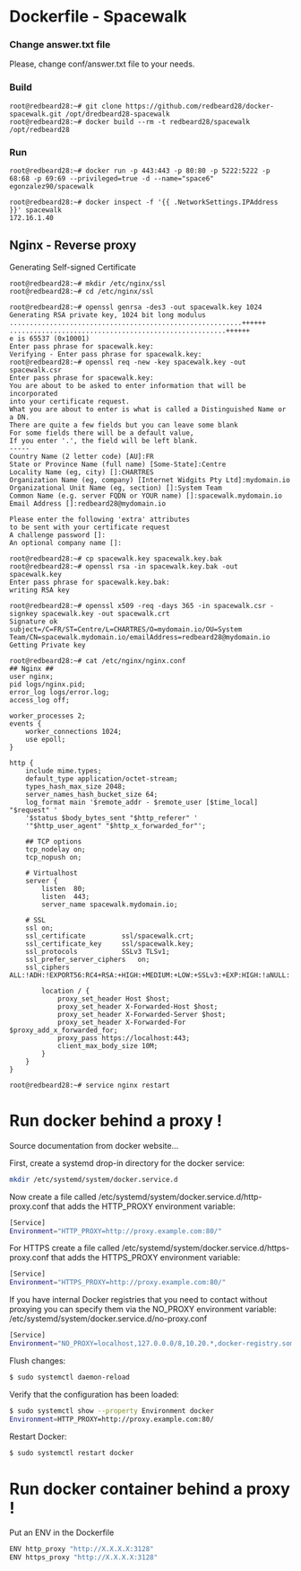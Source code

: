 Dockerfile - Spacewalk
======================

### Change answer.txt file ###
Please, change conf/answer.txt file to your needs.

### Build ###
```
root@redbeard28:~# git clone https://github.com/redbeard28/docker-spacewalk.git /opt/dredbeard28-spacewalk
root@redbeard28:~# docker build --rm -t redbeard28/spacewalk /opt/redbeard28
```

### Run ###
```
root@redbeard28:~# docker run -p 443:443 -p 80:80 -p 5222:5222 -p 68:68 -p 69:69 --privileged=true -d --name="space6" egonzalez90/spacewalk
```
```
root@redbeard28:~# docker inspect -f '{{ .NetworkSettings.IPAddress }}' spacewalk
172.16.1.40
```

## Nginx - Reverse proxy ###
Generating Self-signed Certificate
```
root@redbeard28:~# mkdir /etc/nginx/ssl
root@redbeard28:~# cd /etc/nginx/ssl
```

```
root@redbeard28:~# openssl genrsa -des3 -out spacewalk.key 1024
Generating RSA private key, 1024 bit long modulus
..........................................................++++++
......................................................++++++
e is 65537 (0x10001)
Enter pass phrase for spacewalk.key:
Verifying - Enter pass phrase for spacewalk.key:
root@redbeard28:~# openssl req -new -key spacewalk.key -out spacewalk.csr
Enter pass phrase for spacewalk.key:
You are about to be asked to enter information that will be incorporated
into your certificate request.
What you are about to enter is what is called a Distinguished Name or a DN.
There are quite a few fields but you can leave some blank
For some fields there will be a default value,
If you enter '.', the field will be left blank.
-----
Country Name (2 letter code) [AU]:FR
State or Province Name (full name) [Some-State]:Centre
Locality Name (eg, city) []:CHARTRES
Organization Name (eg, company) [Internet Widgits Pty Ltd]:mydomain.io
Organizational Unit Name (eg, section) []:System Team
Common Name (e.g. server FQDN or YOUR name) []:spacewalk.mydomain.io
Email Address []:redbeard28@mydomain.io

Please enter the following 'extra' attributes
to be sent with your certificate request
A challenge password []:
An optional company name []:
```

```
root@redbeard28:~# cp spacewalk.key spacewalk.key.bak
root@redbeard28:~# openssl rsa -in spacewalk.key.bak -out spacewalk.key
Enter pass phrase for spacewalk.key.bak:
writing RSA key
```

```
root@redbeard28:~# openssl x509 -req -days 365 -in spacewalk.csr -signkey spacewalk.key -out spacewalk.crt
Signature ok
subject=/C=FR/ST=Centre/L=CHARTRES/O=mydomain.io/OU=System Team/CN=spacewalk.mydomain.io/emailAddress=redbeard28@mydomain.io
Getting Private key
```

```
root@redbeard28:~# cat /etc/nginx/nginx.conf
## Nginx ##
user nginx;
pid logs/nginx.pid;
error_log logs/error.log;
access_log off;
 
worker_processes 2;
events {
    worker_connections 1024;
    use epoll;
}

http {
    include mime.types;
    default_type application/octet-stream;
    types_hash_max_size 2048;
    server_names_hash_bucket_size 64;
    log_format main '$remote_addr - $remote_user [$time_local] "$request" '
    '$status $body_bytes_sent "$http_referer" '
    '"$http_user_agent" "$http_x_forwarded_for"';
 
    ## TCP options
    tcp_nodelay on;
    tcp_nopush on;

    # Virtualhost
    server {
        listen  80;
        listen  443;
        server_name spacewalk.mydomain.io;

	# SSL
	ssl on;
	ssl_certificate			ssl/spacewalk.crt;
	ssl_certificate_key		ssl/spacewalk.key;
	ssl_protocols			SSLv3 TLSv1;
	ssl_prefer_server_ciphers	on;
	ssl_ciphers			ALL:!ADH:!EXPORT56:RC4+RSA:+HIGH:+MEDIUM:+LOW:+SSLv3:+EXP:HIGH:!aNULL:!MD5;

        location / {
            proxy_set_header Host $host;
            proxy_set_header X-Forwarded-Host $host;
            proxy_set_header X-Forwarded-Server $host;
            proxy_set_header X-Forwarded-For $proxy_add_x_forwarded_for;
            proxy_pass https://localhost:443;
            client_max_body_size 10M;
        }
    }
}
```
```
root@redbeard28:~# service nginx restart 
```



# Run docker behind a proxy !
Source documentation from docker website...

First, create a systemd drop-in directory for the docker service:
```bash
mkdir /etc/systemd/system/docker.service.d
```

Now create a file called /etc/systemd/system/docker.service.d/http-proxy.conf that adds the HTTP_PROXY environment variable:
```bash
[Service]
Environment="HTTP_PROXY=http://proxy.example.com:80/"
```

For HTTPS create a file called /etc/systemd/system/docker.service.d/https-proxy.conf that adds the HTTPS_PROXY environment variable:
```bash
[Service]
Environment="HTTPS_PROXY=http://proxy.example.com:80/"
```

If you have internal Docker registries that you need to contact without proxying you can specify them via the NO_PROXY environment variable:
/etc/systemd/system/docker.service.d/no-proxy.conf
```bash
[Service]
Environment="NO_PROXY=localhost,127.0.0.0/8,10.20.*,docker-registry.somecorporation.com"
```

Flush changes:
```bash
$ sudo systemctl daemon-reload
```

Verify that the configuration has been loaded:
```bash
$ sudo systemctl show --property Environment docker
Environment=HTTP_PROXY=http://proxy.example.com:80/
```

Restart Docker:
```bash
$ sudo systemctl restart docker
```

# Run docker **container** behind a proxy !
Put an ENV in the Dockerfile

```bash
ENV http_proxy "http://X.X.X.X:3128"
ENV https_proxy "http://X.X.X.X:3128"
```